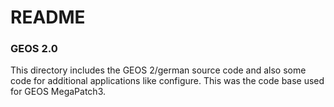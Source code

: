 # README

### GEOS 2.0
This directory includes the GEOS 2/german source code and also some code for additional applications like configure.
This was the code base used for GEOS MegaPatch3.
